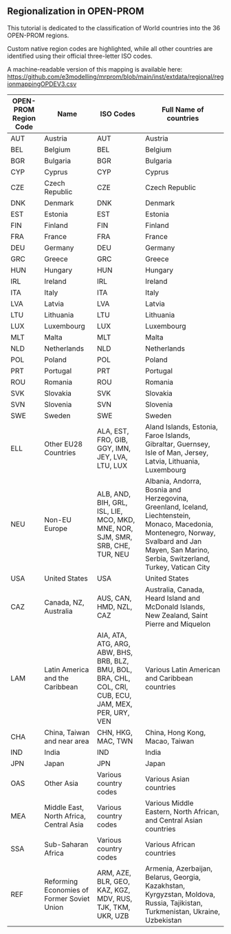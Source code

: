 ## Regionalization in OPEN-PROM

This tutorial is dedicated to the classification of World countries into the 36 OPEN-PROM regions.

Custom native region codes are highlighted, while all other countries are identified using their official three-letter ISO codes.

A machine-readable version of this mapping is available here: https://github.com/e3modelling/mrprom/blob/main/inst/extdata/regional/regionmappingOPDEV3.csv

| OPEN-PROM Region Code | Name                                     | ISO Codes                                                                                             | Full Name of countries |
|----------------------|--------------------------------------|-------------------------------------------------------------------------------------------------|------------------------|
| AUT                | Austria                              | AUT                                                                                             | Austria                |
| BEL                | Belgium                              | BEL                                                                                             | Belgium                |
| BGR                | Bulgaria                             | BGR                                                                                             | Bulgaria               |
| CYP                | Cyprus                               | CYP                                                                                             | Cyprus                 |
| CZE                | Czech Republic                       | CZE                                                                                             | Czech Republic         |
| DNK                | Denmark                              | DNK                                                                                             | Denmark                |
| EST                | Estonia                              | EST                                                                                             | Estonia                |
| FIN                | Finland                              | FIN                                                                                             | Finland                |
| FRA                | France                               | FRA                                                                                             | France                 |
| DEU                | Germany                              | DEU                                                                                             | Germany                |
| GRC                | Greece                               | GRC                                                                                             | Greece                 |
| HUN                | Hungary                              | HUN                                                                                             | Hungary                |
| IRL                | Ireland                              | IRL                                                                                             | Ireland                |
| ITA                | Italy                                | ITA                                                                                             | Italy                  |
| LVA                | Latvia                               | LVA                                                                                             | Latvia                 |
| LTU                | Lithuania                            | LTU                                                                                             | Lithuania              |
| LUX                | Luxembourg                           | LUX                                                                                             | Luxembourg             |
| MLT                | Malta                                | MLT                                                                                             | Malta                  |
| NLD                | Netherlands                          | NLD                                                                                             | Netherlands            |
| POL                | Poland                               | POL                                                                                             | Poland                 |
| PRT                | Portugal                             | PRT                                                                                             | Portugal               |
| ROU                | Romania                              | ROU                                                                                             | Romania                |
| SVK                | Slovakia                             | SVK                                                                                             | Slovakia               |
| SVN                | Slovenia                             | SVN                                                                                             | Slovenia               |
| SWE                | Sweden                               | SWE                                                                                             | Sweden                 |
| ELL                | Other EU28 Countries                | ALA, EST, FRO, GIB, GGY, IMN, JEY, LVA, LTU, LUX                                              | Aland Islands, Estonia, Faroe Islands, Gibraltar, Guernsey, Isle of Man, Jersey, Latvia, Lithuania, Luxembourg |
| NEU                | Non-EU Europe                        | ALB, AND, BIH, GRL, ISL, LIE, MCO, MKD, MNE, NOR, SJM, SMR, SRB, CHE, TUR, NEU                  | Albania, Andorra, Bosnia and Herzegovina, Greenland, Iceland, Liechtenstein, Monaco, Macedonia, Montenegro, Norway, Svalbard and Jan Mayen, San Marino, Serbia, Switzerland, Turkey, Vatican City |
| USA                | United States                        | USA                                                                                             | United States          |
| CAZ                | Canada, NZ, Australia                | AUS, CAN, HMD, NZL, CAZ                                                                        | Australia, Canada, Heard Island and McDonald Islands, New Zealand, Saint Pierre and Miquelon |
| LAM                | Latin America and the Caribbean      | AIA, ATA, ATG, ARG, ABW, BHS, BRB, BLZ, BMU, BOL, BRA, CHL, COL, CRI, CUB, ECU, JAM, MEX, PER, URY, VEN | Various Latin American and Caribbean countries |
| CHA                | China, Taiwan and near area                                | CHN, HKG, MAC, TWN                                                                            | China, Hong Kong, Macao, Taiwan |
| IND                | India                                | IND                                                                                             | India                  |
| JPN                | Japan                                | JPN                                                                                             | Japan                  |
| OAS                | Other Asia                           | Various country codes                                                                          | Various Asian countries |
| MEA                | Middle East, North Africa, Central Asia | Various country codes                                                                      | Various Middle Eastern, North African, and Central Asian countries |
| SSA                | Sub-Saharan Africa                   | Various country codes                                                                          | Various African countries |
| REF                | Reforming Economies of Former Soviet Union | ARM, AZE, BLR, GEO, KAZ, KGZ, MDV, RUS, TJK, TKM, UKR, UZB                                  | Armenia, Azerbaijan, Belarus, Georgia, Kazakhstan, Kyrgyzstan, Moldova, Russia, Tajikistan, Turkmenistan, Ukraine, Uzbekistan |
